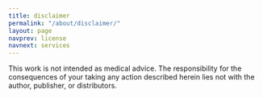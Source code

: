```yaml
---
title: disclaimer
permalink: "/about/disclaimer/"
layout: page
navprev: license
navnext: services
---
```


This work is not intended as medical advice. The responsibility for the consequences of your taking any action described herein lies not with the author, publisher, or distributors.

